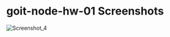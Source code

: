 # goit-node-hw-01 Screenshots

![Screenshot_4](https://github.com/BadenIra2023/goit-node-hw-01/assets/123290328/87c0a3e8-7fa4-464e-b8b9-aa0aff937de3)
